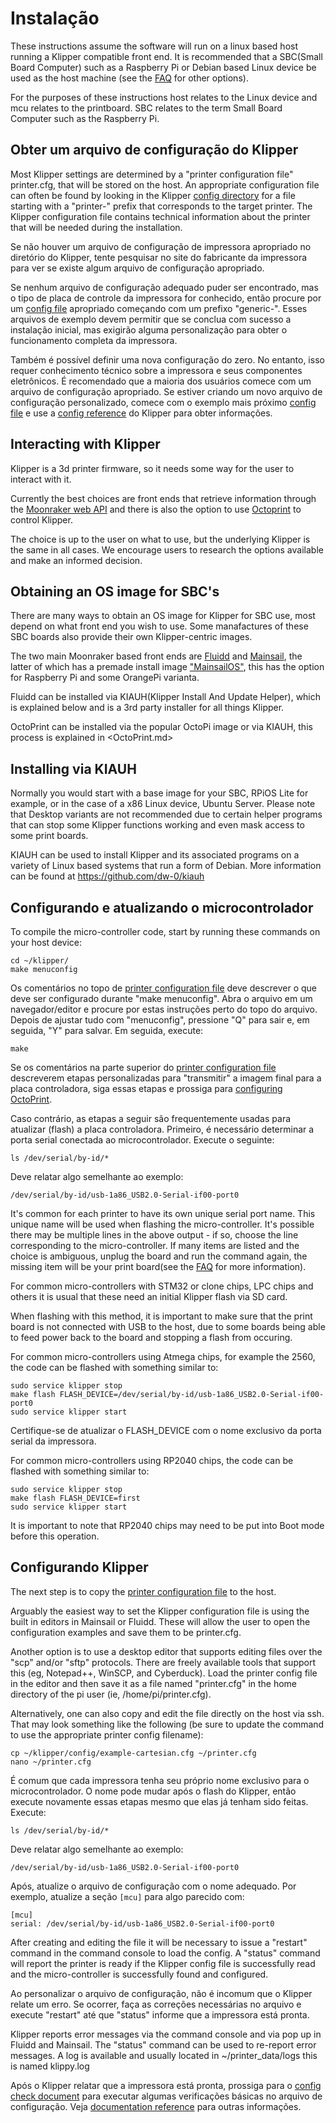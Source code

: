 # Instalação

These instructions assume the software will run on a linux based host running a Klipper compatible front end. It is recommended that a SBC(Small Board Computer) such as a Raspberry Pi or Debian based Linux device be used as the host machine (see the [FAQ](FAQ.md#can-i-run-klipper-on-something-other-than-a-raspberry-pi-3) for other options).

For the purposes of these instructions host relates to the Linux device and mcu relates to the printboard. SBC relates to the term Small Board Computer such as the Raspberry Pi.

## Obter um arquivo de configuração do Klipper

Most Klipper settings are determined by a "printer configuration file" printer.cfg, that will be stored on the host. An appropriate configuration file can often be found by looking in the Klipper [config directory](../config/) for a file starting with a "printer-" prefix that corresponds to the target printer. The Klipper configuration file contains technical information about the printer that will be needed during the installation.

Se não houver um arquivo de configuração de impressora apropriado no diretório do Klipper, tente pesquisar no site do fabricante da impressora para ver se existe algum arquivo de configuração apropriado.

Se nenhum arquivo de configuração adequado puder ser encontrado, mas o tipo de placa de controle da impressora for conhecido, então procure por um [config file](../config/) apropriado começando com um prefixo "generic-". Esses arquivos de exemplo devem permitir que se conclua com sucesso a instalação inicial, mas exigirão alguma personalização para obter o funcionamento completa da impressora.

Também é possível definir uma nova configuração do zero. No entanto, isso requer conhecimento técnico sobre a impressora e seus componentes eletrônicos. É recomendado que a maioria dos usuários comece com um arquivo de configuração apropriado. Se estiver criando um novo arquivo de configuração personalizado, comece com o exemplo mais próximo [config file](../config/) e use a [config reference](Config_Reference.md) do Klipper para obter informações.

## Interacting with Klipper

Klipper is a 3d printer firmware, so it needs some way for the user to interact with it.

Currently the best choices are front ends that retrieve information through the [Moonraker web API](https://moonraker.readthedocs.io/) and there is also the option to use [Octoprint](https://octoprint.org/) to control Klipper.

The choice is up to the user on what to use, but the underlying Klipper is the same in all cases. We encourage users to research the options available and make an informed decision.

## Obtaining an OS image for SBC's

There are many ways to obtain an OS image for Klipper for SBC use, most depend on what front end you wish to use. Some manafactures of these SBC boards also provide their own Klipper-centric images.

The two main Moonraker based front ends are [Fluidd](https://docs.fluidd.xyz/) and [Mainsail](https://docs.mainsail.xyz/), the latter of which has a premade install image ["MainsailOS"](http://docs.mainsailOS.xyz), this has the option for Raspberry Pi and some OrangePi varianta.

Fluidd can be installed via KIAUH(Klipper Install And Update Helper), which is explained below and is a 3rd party installer for all things Klipper.

OctoPrint can be installed via the popular OctoPi image or via KIAUH, this process is explained in <OctoPrint.md>

## Installing via KIAUH

Normally you would start with a base image for your SBC, RPiOS Lite for example, or in the case of a x86 Linux device, Ubuntu Server. Please note that Desktop variants are not recommended due to certain helper programs that can stop some Klipper functions working and even mask access to some print boards.

KIAUH can be used to install Klipper and its associated programs on a variety of Linux based systems that run a form of Debian. More information can be found at https://github.com/dw-0/kiauh

## Configurando e atualizando o microcontrolador

To compile the micro-controller code, start by running these commands on your host device:

```
cd ~/klipper/
make menuconfig
```

Os comentários no topo de [printer configuration file](#obtain-a-klipper-configuration-file) deve descrever o que deve ser configurado durante "make menuconfig". Abra o arquivo em um navegador/editor e procure por estas instruções perto do topo do arquivo. Depois de ajustar tudo com "menuconfig", pressione "Q" para sair e, em seguida, "Y" para salvar. Em seguida, execute:

```
make
```

Se os comentários na parte superior do [printer configuration file](#obtain-a-klipper-configuration-file) descreverem etapas personalizadas para "transmitir" a imagem final para a placa controladora, siga essas etapas e prossiga para [configuring OctoPrint](#configuring-octoprint-to-use-klipper).

Caso contrário, as etapas a seguir são frequentemente usadas para atualizar (flash) a placa controladora. Primeiro, é necessário determinar a porta serial conectada ao microcontrolador. Execute o seguinte:

```
ls /dev/serial/by-id/*
```

Deve relatar algo semelhante ao exemplo:

```
/dev/serial/by-id/usb-1a86_USB2.0-Serial-if00-port0
```

It's common for each printer to have its own unique serial port name. This unique name will be used when flashing the micro-controller. It's possible there may be multiple lines in the above output - if so, choose the line corresponding to the micro-controller. If many items are listed and the choice is ambiguous, unplug the board and run the command again, the missing item will be your print board(see the [FAQ](FAQ.md#wheres-my-serial-port) for more information).

For common micro-controllers with STM32 or clone chips, LPC chips and others it is usual that these need an initial Klipper flash via SD card.

When flashing with this method, it is important to make sure that the print board is not connected with USB to the host, due to some boards being able to feed power back to the board and stopping a flash from occuring.

For common micro-controllers using Atmega chips, for example the 2560, the code can be flashed with something similar to:

```
sudo service klipper stop
make flash FLASH_DEVICE=/dev/serial/by-id/usb-1a86_USB2.0-Serial-if00-port0
sudo service klipper start
```

Certifique-se de atualizar o FLASH_DEVICE com o nome exclusivo da porta serial da impressora.

For common micro-controllers using RP2040 chips, the code can be flashed with something similar to:

```
sudo service klipper stop
make flash FLASH_DEVICE=first
sudo service klipper start
```

It is important to note that RP2040 chips may need to be put into Boot mode before this operation.

## Configurando Klipper

The next step is to copy the [printer configuration file](#obtain-a-klipper-configuration-file) to the host.

Arguably the easiest way to set the Klipper configuration file is using the built in editors in Mainsail or Fluidd. These will allow the user to open the configuration examples and save them to be printer.cfg.

Another option is to use a desktop editor that supports editing files over the "scp" and/or "sftp" protocols. There are freely available tools that support this (eg, Notepad++, WinSCP, and Cyberduck). Load the printer config file in the editor and then save it as a file named "printer.cfg" in the home directory of the pi user (ie, /home/pi/printer.cfg).

Alternatively, one can also copy and edit the file directly on the host via ssh. That may look something like the following (be sure to update the command to use the appropriate printer config filename):

```
cp ~/klipper/config/example-cartesian.cfg ~/printer.cfg
nano ~/printer.cfg
```

É comum que cada impressora tenha seu próprio nome exclusivo para o microcontrolador. O nome pode mudar após o flash do Klipper, então execute novamente essas etapas mesmo que elas já tenham sido feitas. Execute:

```
ls /dev/serial/by-id/*
```

Deve relatar algo semelhante ao exemplo:

```
/dev/serial/by-id/usb-1a86_USB2.0-Serial-if00-port0
```

Após, atualize o arquivo de configuração com o nome adequado. Por exemplo, atualize a seção `[mcu]` para algo parecido com:

```
[mcu]
serial: /dev/serial/by-id/usb-1a86_USB2.0-Serial-if00-port0
```

After creating and editing the file it will be necessary to issue a "restart" command in the command console to load the config. A "status" command will report the printer is ready if the Klipper config file is successfully read and the micro-controller is successfully found and configured.

Ao personalizar o arquivo de configuração, não é incomum que o Klipper relate um erro. Se ocorrer, faça as correções necessárias no arquivo e execute "restart" até que "status" informe que a impressora está pronta.

Klipper reports error messages via the command console and via pop up in Fluidd and Mainsail. The "status" command can be used to re-report error messages. A log is available and usually located in ~/printer_data/logs this is named klippy.log

Após o Klipper relatar que a impressora está pronta, prossiga para o [config check document](Config_checks.md) para executar algumas verificações básicas no arquivo de configuração. Veja [documentation reference](Overview.md) para outras informações.
